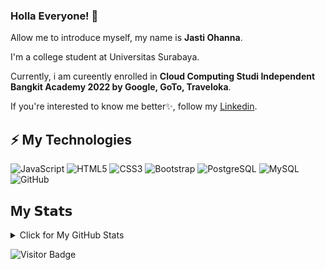 ### Holla Everyone! 👋

Allow me to introduce myself, my name is **Jasti Ohanna**.

I'm a college student at Universitas Surabaya.

Currently, i am cureently enrolled in **Cloud Computing Studi Independent Bangkit Academy 2022 by Google, GoTo, Traveloka**.

If you're interested to know me better✨, follow my [Linkedin](https://www.linkedin.com/in/jasti-ohanna-267463218/).

## ⚡ My Technologies

![JavaScript](https://img.shields.io/badge/-JavaScript-black?style=flat-square&logo=javascript)
![HTML5](https://img.shields.io/badge/-HTML5-E34F26?style=flat-square&logo=html5&logoColor=white)
![CSS3](https://img.shields.io/badge/-CSS3-1572B6?style=flat-square&logo=css3)
![Bootstrap](https://img.shields.io/badge/-Bootstrap-563D7C?style=flat-square&logo=bootstrap)
![PostgreSQL](https://img.shields.io/badge/-PostgreSQL-336791?style=flat-square&logo=postgresql)
![MySQL](https://img.shields.io/badge/-MySQL-black?style=flat-square&logo=mysql)
![GitHub](https://img.shields.io/badge/-GitHub-181717?style=flat-square&logo=github)

## My 𝗦𝘁𝗮𝘁𝘀
<details>
<summary>Click for My GitHub Stats</summary>
<p align="center">
    <img alt = "GitHub Stats" src="https://github-readme-stats.vercel.app/api?username=ohannajasti&show_icons=true&hide=issues&icon_color=000000&hide_border=true&title_color=5391FE&text_color=555">
    <br>
    <img alt = "Top Language" src="https://github-readme-stats.vercel.app/api/top-langs/?username=ohannajasti&hide=html,&hide_border=true&title_color=5391FE&text_color=555"
</p>
</details>

![Visitor Badge](https://visitor-badge.laobi.icu/badge?page_id=ohannajasti.ohannajasti)

<!--
**ohannajasti/ohannajasti** is a ✨ _special_ ✨ repository because its `README.md` (this file) appears on your GitHub profile.

Here are some ideas to get you started:

- 🔭 I’m currently working on ...
- 🌱 I’m currently learning ...
- 👯 I’m looking to collaborate on ...
- 🤔 I’m looking for help with ...
- 💬 Ask me about ...
- 📫 How to reach me: ...
- 😄 Pronouns: ...
- ⚡ Fun fact: ...
-->
